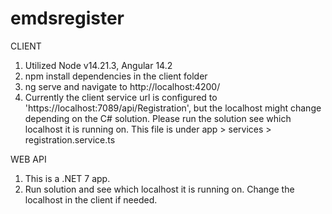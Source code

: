 # emdsregister

CLIENT
1. Utilized Node v14.21.3, Angular 14.2
2. npm install dependencies in the client folder 
3. ng serve and navigate to http://localhost:4200/
4. Currently the client service url is configured to 
'https://localhost:7089/api/Registration', but the localhost might change depending on the C# solution. Please run the solution see which localhost it is running on. This file is under app > services > registration.service.ts


WEB API
1. This is a .NET 7 app.
2. Run solution and see which localhost it is running on. Change the localhost in the client if needed. 

